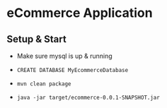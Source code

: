 # eCommerce Application

## Setup & Start

- Make sure mysql is up & running

- `CREATE DATABASE MyEcommerceDatabase`

- `mvn clean package`

- `java -jar target/ecommerce-0.0.1-SNAPSHOT.jar`
